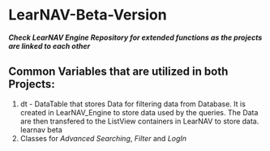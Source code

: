 # **LearNAV-Beta-Version**
***Check LearNAV Engine Repository for extended functions as the projects are linked to each other***
## Common Variables that are utilized in both Projects:
1. dt - DataTable that stores Data for filtering data from Database. It is created in LearNAV_Engine to store data used by the queries.
The Data are then transfered to the ListView containers in LearNAV to store data.
learnav beta
2. Classes for *Advanced Searching*, *Filter* and *LogIn*
